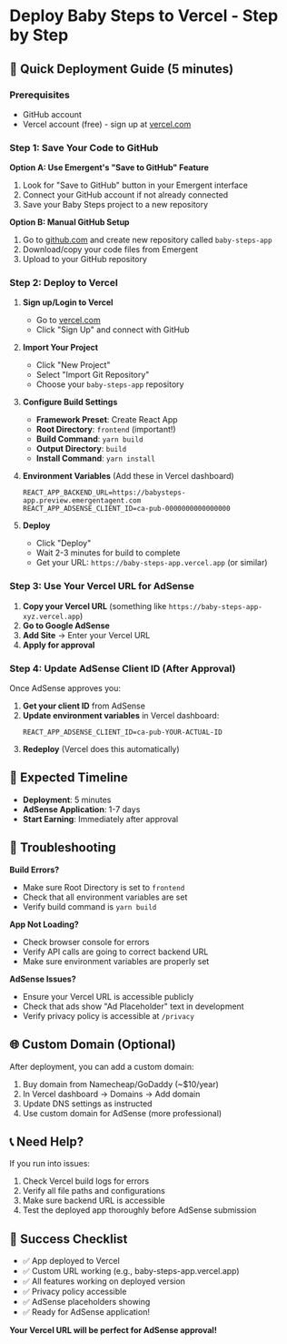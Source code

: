 # Deploy Baby Steps to Vercel - Step by Step

## 🚀 **Quick Deployment Guide (5 minutes)**

### **Prerequisites**
- GitHub account
- Vercel account (free) - sign up at [vercel.com](https://vercel.com)

### **Step 1: Save Your Code to GitHub**

**Option A: Use Emergent's "Save to GitHub" Feature**
1. Look for "Save to GitHub" button in your Emergent interface
2. Connect your GitHub account if not already connected
3. Save your Baby Steps project to a new repository

**Option B: Manual GitHub Setup** 
1. Go to [github.com](https://github.com) and create new repository called `baby-steps-app`
2. Download/copy your code files from Emergent
3. Upload to your GitHub repository

### **Step 2: Deploy to Vercel**

1. **Sign up/Login to Vercel**
   - Go to [vercel.com](https://vercel.com)
   - Click "Sign Up" and connect with GitHub

2. **Import Your Project**
   - Click "New Project" 
   - Select "Import Git Repository"
   - Choose your `baby-steps-app` repository

3. **Configure Build Settings**
   - **Framework Preset**: Create React App
   - **Root Directory**: `frontend` (important!)
   - **Build Command**: `yarn build`
   - **Output Directory**: `build`
   - **Install Command**: `yarn install`

4. **Environment Variables** (Add these in Vercel dashboard)
   ```
   REACT_APP_BACKEND_URL=https://babysteps-app.preview.emergentagent.com
   REACT_APP_ADSENSE_CLIENT_ID=ca-pub-0000000000000000
   ```

5. **Deploy**
   - Click "Deploy"
   - Wait 2-3 minutes for build to complete
   - Get your URL: `https://baby-steps-app.vercel.app` (or similar)

### **Step 3: Use Your Vercel URL for AdSense**

1. **Copy your Vercel URL** (something like `https://baby-steps-app-xyz.vercel.app`)
2. **Go to Google AdSense**
3. **Add Site** → Enter your Vercel URL
4. **Apply for approval**

### **Step 4: Update AdSense Client ID (After Approval)**

Once AdSense approves you:
1. **Get your client ID** from AdSense
2. **Update environment variables** in Vercel dashboard:
   ```
   REACT_APP_ADSENSE_CLIENT_ID=ca-pub-YOUR-ACTUAL-ID
   ```
3. **Redeploy** (Vercel does this automatically)

## 🎯 **Expected Timeline**
- **Deployment**: 5 minutes
- **AdSense Application**: 1-7 days  
- **Start Earning**: Immediately after approval

## 🔧 **Troubleshooting**

**Build Errors?**
- Make sure Root Directory is set to `frontend`
- Check that all environment variables are set
- Verify build command is `yarn build`

**App Not Loading?**
- Check browser console for errors
- Verify API calls are going to correct backend URL
- Make sure environment variables are properly set

**AdSense Issues?**
- Ensure your Vercel URL is accessible publicly
- Check that ads show "Ad Placeholder" text in development
- Verify privacy policy is accessible at `/privacy`

## 🌐 **Custom Domain (Optional)**

After deployment, you can add a custom domain:
1. Buy domain from Namecheap/GoDaddy (~$10/year)
2. In Vercel dashboard → Domains → Add domain
3. Update DNS settings as instructed
4. Use custom domain for AdSense (more professional)

## 📞 **Need Help?**

If you run into issues:
1. Check Vercel build logs for errors
2. Verify all file paths and configurations
3. Make sure backend URL is accessible
4. Test the deployed app thoroughly before AdSense submission

## 🎉 **Success Checklist**

- ✅ App deployed to Vercel
- ✅ Custom URL working (e.g., baby-steps-app.vercel.app)
- ✅ All features working on deployed version
- ✅ Privacy policy accessible
- ✅ AdSense placeholders showing
- ✅ Ready for AdSense application!

**Your Vercel URL will be perfect for AdSense approval!**
